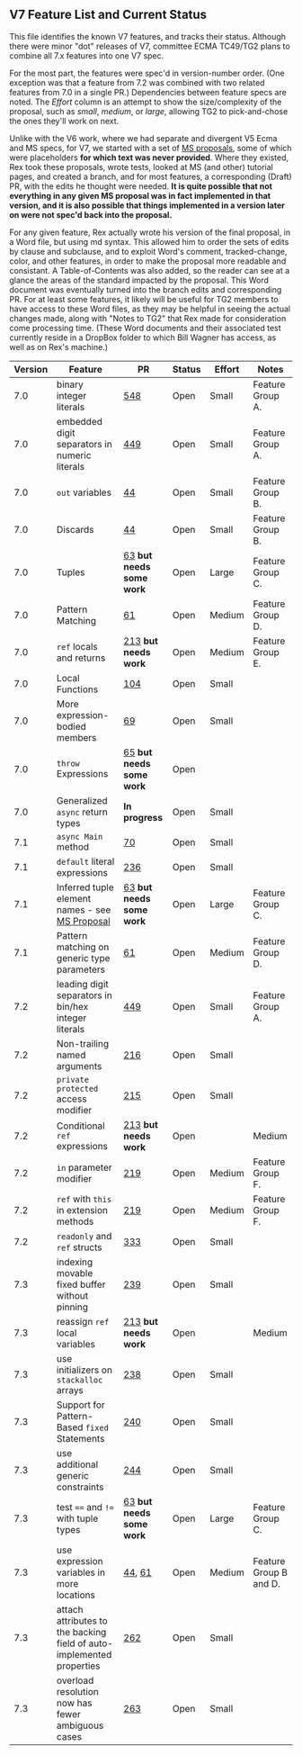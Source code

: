 ## V7 Feature List and Current Status

This file identifies the known V7 features, and tracks their status. Although there were minor "dot" releases of V7, committee ECMA TC49/TG2 plans to combine all 7.x features into one V7 spec.

For the most part, the features were spec'd in version-number order. (One exception was that a feature from 7.2 was combined with two related features from 7.0 in a single PR.) Dependencies between feature specs are noted. The *Effort* column is an attempt to show the size/complexity of the proposal, such as *small*, *medium*, or *large*, allowing TG2 to pick-and-chose the ones they'll work on next.

Unlike with the V6 work, where we had separate and divergent V5 Ecma and MS specs, for V7, we started with a set of [MS proposals](https://github.com/dotnet/csharplang/tree/main/proposals), some of which were placeholders **for which text was never provided**. Where they existed, Rex took these proposals, wrote tests, looked at MS (and other) tutorial pages, and created a branch, and for most features, a corresponding (Draft) PR, with the edits he thought were needed. **It is quite possible that not everything in any given MS proposal was in fact implemented in that version, and it is also possible that things implemented in a version later on were not spec'd back into the proposal.** 

For any given feature, Rex actually wrote his version of the final proposal, in a Word file, but using md syntax. This allowed him to order the sets of edits by clause and subclause, and to exploit Word's comment, tracked-change, color, and other features, in order to make the proposal more readable and consistant. A Table-of-Contents was also added, so the reader can see at a glance the areas of the standard impacted by the proposal. This Word document was eventually turned into the branch edits and corresponding PR. For at least some features, it likely will be useful for TG2 members to have access to these Word files, as they may be helpful in seeing the actual changes made, along with "Notes to TG2" that Rex made for consideration come processing time. (These Word documents and their associated test currently reside in a DropBox folder to which Bill Wagner has access, as well as on Rex's machine.)

Version | Feature | PR | Status | Effort | Notes
------- | ------- | -- | ------ | ------ | -----
7.0 | binary integer literals | [548](https://github.com/ECMA-TC49-TG2/csharpstandard/pull/548) | Open | Small | Feature Group A.
7.0 | embedded digit separators in numeric literals | [449](https://github.com/ECMA-TC49-TG2/csharpstandard/pull/449) | Open | Small | Feature Group A.
7.0 | `out` variables | [44](https://github.com/ECMA-TC49-TG2/csharpstandard/pull/44) | Open | Small | Feature Group B.
7.0 | Discards | [44](https://github.com/ECMA-TC49-TG2/csharpstandard/pull/44) | Open | Small | Feature Group B.
7.0 | Tuples | [63](https://github.com/ECMA-TC49-TG2/csharpstandard/pull/63) **but needs some work** | Open | Large | Feature Group C.
7.0 | Pattern Matching | [61](https://github.com/ECMA-TC49-TG2/csharpstandard/pull/61) | Open | Medium | Feature Group D.
7.0 | `ref` locals and returns | [213](https://github.com/ECMA-TC49-TG2/csharpstandard/pull/213) **but needs work** | Open | Medium | Feature Group E.
7.0 | Local Functions | [104](https://github.com/ECMA-TC49-TG2/csharpstandard/pull/104) | Open | Small | 
7.0 | More expression-bodied members | [69](https://github.com/ECMA-TC49-TG2/csharpstandard/pull/69) | Open | Small | 
7.0 | `throw` Expressions | [65](https://github.com/ECMA-TC49-TG2/csharpstandard/pull/65) **but needs some work** | Open |  | 
7.0 | Generalized `async` return types | **In progress** | Open | Small | 
7.1 | `async Main` method | [70](https://github.com/ECMA-TC49-TG2/csharpstandard/pull/70) | Open | Small | 
7.1 | `default` literal expressions | [236](https://github.com/ECMA-TC49-TG2/csharpstandard/pull/236) | Open | Small | 
7.1 | Inferred tuple element names - see [MS Proposal](https://github.com/dotnet/csharplang/blob/main/proposals/csharp-7.1/infer-tuple-names.md) | [63](https://github.com/ECMA-TC49-TG2/csharpstandard/pull/63) **but needs some work** | Open | Large | Feature Group C.
7.1 | Pattern matching on generic type parameters | [61](https://github.com/ECMA-TC49-TG2/csharpstandard/pull/61) | Open | Medium | Feature Group D.
7.2 | leading digit separators in bin/hex integer literals | [449](https://github.com/ECMA-TC49-TG2/csharpstandard/pull/449) | Open | Small | Feature Group A.
7.2 | Non-trailing named arguments | [216](https://github.com/ECMA-TC49-TG2/csharpstandard/pull/216) | Open | Small | 
7.2 | `private protected` access modifier | [215](https://github.com/ECMA-TC49-TG2/csharpstandard/pull/215) | Open | Small |
7.2 | Conditional `ref` expressions | [213](https://github.com/ECMA-TC49-TG2/csharpstandard/pull/213) **but needs work**  | Open | | Medium | Feature Group E.
7.2 | `in` parameter modifier | [219](https://github.com/ECMA-TC49-TG2/csharpstandard/pull/219) | Open | Medium | Feature Group F.
7.2 | `ref` with `this` in extension methods | [219](https://github.com/ECMA-TC49-TG2/csharpstandard/pull/219) | Open | Medium | Feature Group F.
7.2 | `readonly` and `ref` structs | [333](https://github.com/ECMA-TC49-TG2/csharpstandard/pull/333) | Open | Small | 
7.3 | indexing movable fixed buffer without pinning | [239](https://github.com/ECMA-TC49-TG2/csharpstandard/pull/239) | Open | Small |  
7.3 | reassign `ref` local variables | [213](https://github.com/ECMA-TC49-TG2/csharpstandard/pull/213) **but needs work**  | Open | | Medium | Feature Group E.
7.3 | use initializers on `stackalloc` arrays | [238](https://github.com/ECMA-TC49-TG2/csharpstandard/pull/238) | Open | Small | 
7.3 | Support for Pattern-Based `fixed` Statements | [240](https://github.com/ECMA-TC49-TG2/csharpstandard/pull/240) | Open | Small |  
7.3 | use additional generic constraints | [244](https://github.com/ECMA-TC49-TG2/csharpstandard/pull/244) | Open | Small | 
7.3 | test `==` and `!=` with tuple types | [63](https://github.com/ECMA-TC49-TG2/csharpstandard/pull/63) **but needs some work** | Open | Large | Feature Group C.
7.3 | use expression variables in more locations | [44](https://github.com/ECMA-TC49-TG2/csharpstandard/pull/44), [61](https://github.com/ECMA-TC49-TG2/csharpstandard/pull/61) | Open | Medium | Feature Group B and D.
7.3 | attach attributes to the backing field of auto-implemented properties | [262](https://github.com/dotnet/csharpstandard/pull/262) | Open | Small | 
7.3 | overload resolution now has fewer ambiguous cases | [263](https://github.com/dotnet/csharpstandard/pull/263) | Open | Small | 
